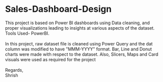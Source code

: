 # Sales-Dashboard-Design
This project is based on Power BI dashboards using Data cleaning, and proper visualizations leading to insights at various aspects of the dataset.
<br>Tools Used- PowerBI.<br>
<br>In this project, raw dataset file is cleaned using Power Query and the dat column was modified to have "MMM-YYYY" format. Bar, Line and Donut charts were made with respect to the dataset. Also, Slicers, Maps and Card visuals were used as required for the project<br>
<br>Regards,
<br>Shrish<br>
